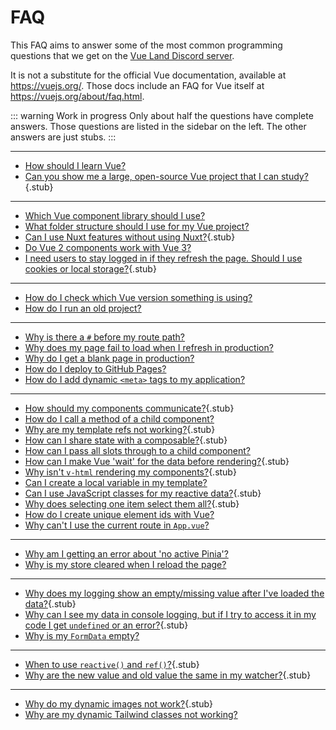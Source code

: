<script setup>
import { h, resolveComponent } from 'vue'
const Badge = resolveComponent('Badge')
const Stub = () => h(
  Badge,
  {
    text: 'stub',
    title: 'Stub: The answer to this question is currently incomplete',
    type: 'warning'
  }
)
</script>

# FAQ

This FAQ aims to answer some of the most common programming questions that we get on the [Vue Land Discord server](https://chat.vuejs.org/).

It is not a substitute for the official Vue documentation, available at <https://vuejs.org/>. Those docs include an FAQ for Vue itself at <https://vuejs.org/about/faq.html>.

::: warning Work in progress
Only about half the questions have complete answers. Those questions are listed in the sidebar on the left. The other answers are just stubs.
:::

---

<!-- Learning -->

- [How should I learn Vue?](learning-vue)
- [Can you show me a large, open-source Vue project that I can study?](large-example-applications){.stub} <Stub />

---

<!-- New project decisions -->

- [Which Vue component library should I use?](component-library)
- [What folder structure should I use for my Vue project?](folder-structure)
- [Can I use Nuxt features without using Nuxt?](nuxt-features){.stub} <Stub />
- [Do Vue 2 components work with Vue 3?](vue-2-components-in-vue-3)
- [I need users to stay logged in if they refresh the page. Should I use cookies or local storage?](cookies-local-storage){.stub} <Stub />

---

<!-- Working with npm -->

- [How do I check which Vue version something is using?](checking-versions)
- [How do I run an old project?](running-old-projects)

---

<!-- Deployment -->

- [Why is there a `#` before my route path?](hash-before-route-path)
- [Why does my page fail to load when I refresh in production?](production-page-refresh)
- [Why do I get a blank page in production?](blank-page-in-production)
- [How do I deploy to GitHub Pages?](github-pages)
- [How do I add dynamic `<meta>` tags to my application?](dynamic-meta-tags)

---

<!-- Vue code patterns -->

- [How should my components communicate?](component-communication){.stub} <Stub />
- [How do I call a method of a child component?](invoking-child-methods)
- [Why are my template refs not working?](template-refs){.stub} <Stub />
- [How can I share state with a composable?](sharing-state){.stub} <Stub />
- [How can I pass all slots through to a child component?](forwarding-slots)
- [How can I make Vue 'wait' for the data before rendering?](delaying-rendering){.stub} <Stub />
- [Why isn't `v-html` rendering my components?](components-in-v-html){.stub} <Stub />
- [Can I create a local variable in my template?](template-local-variables)
- [Can I use JavaScript classes for my reactive data?](reactivity-and-classes){.stub} <Stub />
- [Why does selecting one item select them all?](independent-selections){.stub} <Stub />
- [How do I create unique element ids with Vue?](unique-element-ids)
- [Why can't I use the current route in `App.vue`?](accessing-the-route)

---

<!-- Pinia -->

- [Why am I getting an error about 'no active Pinia'?](no-active-pinia)
- [Why is my store cleared when I reload the page?](persisting-a-store)

---

<!-- Debugging -->

- [Why does my logging show an empty/missing value after I've loaded the data?](logging-after-loading){.stub} <Stub />
- [Why can I see my data in console logging, but if I try to access it in my code I get `undefined` or an error?](logging-is-live){.stub} <Stub />
- [Why is my `FormData` empty?](empty-formdata)

---

<!-- Common Vue misunderstandings -->

- [When to use `reactive()` and `ref()`?](reactive-ref){.stub} <Stub />
- [Why are the new value and old value the same in my watcher?](deep-watcher-values){.stub} <Stub />

---

<!-- Common tooling problems -->

- [Why do my dynamic images not work?](dynamic-images){.stub} <Stub />
- [Why are my dynamic Tailwind classes not working?](missing-tailwind-classes)

<style scoped>
.stub {
  opacity: 0.6;
}

.stub:hover {
  opacity: 1;
}
</style>
